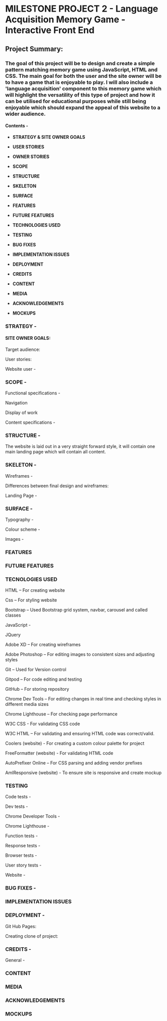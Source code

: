 # MILESTONE PROJECT 2 - Language Acquisition Memory Game - Interactive Front End

## Project Summary:
### The goal of this project will be to design and create a simple pattern matching memory game using JavaScript, HTML and CSS. The main goal for both the user and the site owner will be to have a game that is enjoyable to play. I will also include a 'language acquisition' component to this memory game which will highlight the versatility of this type of project and how it can be utilised for educational purposes while still being enjoyable which should expand the appeal of this website to a wider audience. 

#### Contents - 

* **STRATEGY & SITE OWNER GOALS**

* **USER STORIES**

* **OWNER STORIES**

* **SCOPE**

* **STRUCTURE**

* **SKELETON**

* **SURFACE**

* **FEATURES**

* **FUTURE FEATURES**

* **TECHNOLOGIES USED**

* **TESTING**

* **BUG FIXES**

* **IMPLEMENTATION ISSUES**

* **DEPLOYMENT**

* **CREDITS**

* **CONTENT**

* **MEDIA**

* **ACKNOWLEDGEMENTS**

* **MOCKUPS**

### **STRATEGY -**

#### SITE OWNER GOALS:
Target audience: 

User stories:

Website user -

### **SCOPE -**

Functional specifications -

Navigation

Display of work

Content specifications -

### **STRUCTURE -**

The website is laid out in a very straight forward style, it will contain one main landing page which will contain all content.

### **SKELETON -** 

Wireframes - 


Differences between final design and wireframes:

Landing Page -

### **SURFACE -**

Typography -

Colour scheme -

Images -

### **FEATURES**

### **FUTURE FEATURES**

### **TECNOLOGIES USED**

HTML – For creating website

Css – For styling website

Bootstrap – Used Bootstrap grid system, navbar, carousel and called classes

JavaScript - 

JQuery

Adobe XD – For creating wireframes

Adobe Photoshop – For editing images to consistent sizes and adjusting styles

Git – Used for Version control

Gitpod – For code editing and testing

GitHub – For storing repository

Chrome Dev Tools – For editing changes in real time and checking styles in different media sizes

Chrome Lighthouse – For checking page performance

W3C CSS - For validating CSS code

W3C HTML – For validating and ensuring HTML code was correct/valid.

Coolers (website) - For creating a custom colour palette for project

FreeFormatter (website) - For validating HTML code

AutoPrefixer Online – For CSS parsing and adding vendor prefixes

AmIResponsive (website) - To ensure site is responsive and create mockup

### **TESTING**

Code tests -

Dev tests -

Chrome Developer Tools -

Chrome Lighthouse -

Function tests -

Response tests -

Browser tests -

User story tests -

Website -

### **BUG FIXES -**

### **IMPLEMENTATION ISSUES**

### **DEPLOYMENT -**

Git Hub Pages:

Creating clone of project:

### **CREDITS -**

General -

### **CONTENT**

### **MEDIA**

### **ACKNOWLEDGEMENTS**

### **MOCKUPS**